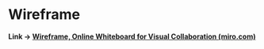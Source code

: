# Wireframe

**Link → [Wireframe, Online Whiteboard for Visual Collaboration (miro.com)](https://miro.com/app/board/uXjVOKTWHwA=/)**
